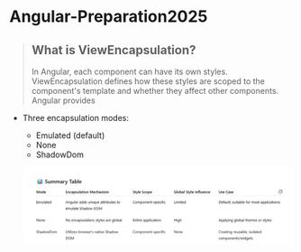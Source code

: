 # Angular-Preparation2025

>  ## What is ViewEncapsulation?
> In Angular, each component can have its own styles. ViewEncapsulation defines how these styles are scoped to the component's template and whether they affect other components. Angular provides 
- Three encapsulation modes:<br/>
	* Emulated (default) 
	* None
	* ShadowDom <br/>
  
  ![alt text](image.png)